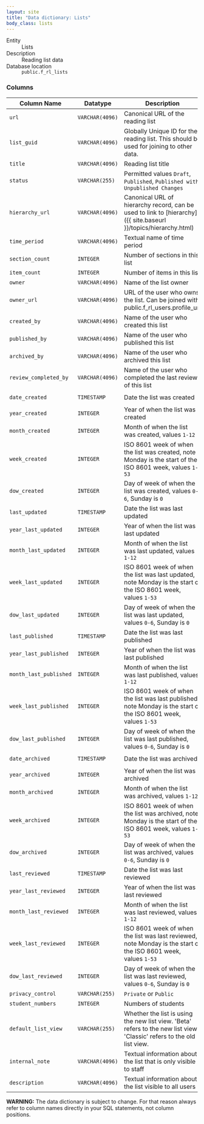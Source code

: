 ```yaml
---
layout: site
title: "Data dictionary: Lists"
body_class: lists
---
```


<dl>
  <dt>Entity</dt>
  <dd>Lists</dd>

  <dt>Description</dt>
  <dd>Reading list data</dd>

  <dt>Database location</dt>
  <dd><code>public.f_rl_lists</code></dd>
</dl>

### Columns

| Column Name            | Datatype        | Description                                                                                                             | Example                                |
|------------------------|-----------------|-------------------------------------------------------------------------------------------------------------------------|----------------------------------------| 
| `url`                  | `VARCHAR(4096)` | Canonical URL of the reading list                                                                                       |                                        |
| `list_guid`            | `VARCHAR(4096)` | Globally Unique ID for the reading list. This should be used for joining to other data.                                 | `DE53F159-8AE9-F8D4-6518-263DED7D56E9` |
| `title`                | `VARCHAR(4096)` | Reading list title                                                                                                      |                                        |
| `status`               | `VARCHAR(255)`  | Permitted values `Draft`, `Published`, `Published with Unpublished Changes`                                             | `Draft`                                |
| `hierarchy_url`        | `VARCHAR(4096)` | Canonical URL of hierarchy record, can be used to link to [hierarchy]({{ site.baseurl }}/topics/hierarchy.html)         |                                        |
| `time_period`          | `VARCHAR(4096)` | Textual name of time period                                                                                             | `Autumn Term 18`                       |
| `section_count`        | `INTEGER`       | Number of sections in this list                                                                                         | `23`                                   |
| `item_count`           | `INTEGER`       | Number of items in this list                                                                                            | `170`                                  |
| `owner`                | `VARCHAR(4096)` | Name of the list owner                                                                                                  |                                        |
| `owner_url`            | `VARCHAR(4096)` | URL of the user who owns the list. Can be joined with public.f_rl_users.profile_url                                     |                                        |
| `created_by`           | `VARCHAR(4096)` | Name of the user who created this list                                                                                  |                                        |
| `published_by`         | `VARCHAR(4096)` | Name of the user who published this list                                                                                |                                        |
| `archived_by`          | `VARCHAR(4096)` | Name of the user who archived this list                                                                                 |                                        |
| `review_completed_by`  | `VARCHAR(4096)` | Name of the user who completed the last review of this list                                                             |                                        |
| `date_created`         | `TIMESTAMP`     | Date the list was created                                                                                               | `2016-01-12 00:00:00.0`                |
| `year_created`         | `INTEGER`       | Year of when the list was created                                                                                       | `2018`                                 |
| `month_created`        | `INTEGER`       | Month of when the list was created, values `1-12`                                                                       | `12`                                   |
| `week_created`         | `INTEGER`       | ISO 8601 week of when the list was created, note Monday is the start of the ISO 8601 week, values `1-53`                | `52`                                   |
| `dow_created`          | `INTEGER`       | Day of week of when the list was created, values `0-6`, Sunday is `0`                                                   | 5                                      |
| `last_updated`         | `TIMESTAMP`     | Date the list was last updated                                                                                          | `2016-01-12 00:00:00.0`                |
| `year_last_updated`    | `INTEGER`       | Year of when the list was last updated                                                                                  | `2018`                                 |
| `month_last_updated`   | `INTEGER`       | Month of when the list was last updated, values `1-12`                                                                  | `12`                                   |
| `week_last_updated`    | `INTEGER`       | ISO 8601 week of when the list was last updated, note Monday is the start of the ISO 8601 week, values `1-53`           | `52`                                   |
| `dow_last_updated`     | `INTEGER`       | Day of week of when the list was last updated, values `0-6`, Sunday is `0`                                              | 5                                      |
| `last_published`       | `TIMESTAMP`     | Date the list was last published                                                                                        | `2016-01-12 00:00:00.0`                |
| `year_last_published`  | `INTEGER`       | Year of when the list was last published                                                                                | `2018`                                 |
| `month_last_published` | `INTEGER`       | Month of when the list was last published, values `1-12`                                                                | `12`                                   |
| `week_last_published`  | `INTEGER`       | ISO 8601 week of when the list was last published, note Monday is the start of the ISO 8601 week, values `1-53`         | `52`                                   |
| `dow_last_published`   | `INTEGER`       | Day of week of when the list was last published, values `0-6`, Sunday is `0`                                            | 5                                      |
| `date_archived`        | `TIMESTAMP`     | Date the list was archived                                                                                              | `2016-01-12 00:00:00.0`                |
| `year_archived`        | `INTEGER`       | Year of when the list was archived                                                                                      | `2018`                                 |
| `month_archived`       | `INTEGER`       | Month of when the list was archived, values `1-12`                                                                      | `12`                                   |
| `week_archived`        | `INTEGER`       | ISO 8601 week of when the list was archived, note Monday is the start of the ISO 8601 week, values `1-53`               | `52`                                   |
| `dow_archived`         | `INTEGER`       | Day of week of when the list was archived, values `0-6`, Sunday is `0`                                                  | 5                                      |
| `last_reviewed`        | `TIMESTAMP`     | Date the list was last reviewed                                                                                         | `2016-01-12 00:00:00.0`                |
| `year_last_reviewed`   | `INTEGER`       | Year of when the list was last reviewed                                                                                 | `2018`                                 |
| `month_last_reviewed`  | `INTEGER`       | Month of when the list was last reviewed, values `1-12`                                                                 | `12`                                   |
| `week_last_reviewed`   | `INTEGER`       | ISO 8601 week of when the list was last reviewed, note Monday is the start of the ISO 8601 week, values `1-53`          | `52`                                   |
| `dow_last_reviewed`    | `INTEGER`       | Day of week of when the list was last reviewed, values `0-6`, Sunday is `0`                                             | 5                                      |
| `privacy_control`      | `VARCHAR(255)`  | `Private` or `Public`                                                                                                   | `Public`                               |
| `student_numbers`      | `INTEGER`       | Numbers of students                                                                                                     | `84`                                   |
| `default_list_view`    | `VARCHAR(255)`  | Whether the list is using the new list view. 'Beta' refers to the new list view. 'Classic' refers to the old list view. | `Beta is default`                      |
| `internal_note`        | `VARCHAR(4096)` | Textual information about the list that is only visible to staff                                                        | `example note for staff`               |
| `description`          | `VARCHAR(4096)` | Textual information about the list visible to all users                                                                 | `example note`                         |

**WARNING:** The data dictionary is subject to change. For that reason always refer to column names directly in your SQL statements, not column positions.
